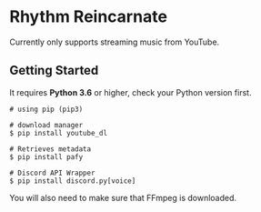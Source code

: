 # Rhythm Reincarnate

Currently only supports streaming music from YouTube.

## Getting Started

It requires **Python 3.6** or higher, check your Python version first.

```shell
# using pip (pip3)

# download manager
$ pip install youtube_dl

# Retrieves metadata
$ pip install pafy

# Discord API Wrapper
$ pip install discord.py[voice]

```

You will also need to make sure that FFmpeg is downloaded.

